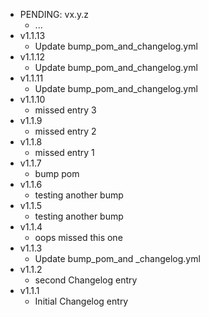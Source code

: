* PENDING: vx.y.z
    * ...
* v1.1.13
    * Update bump_pom_and_changelog.yml
* v1.1.12
    * Update bump_pom_and_changelog.yml
* v1.1.11
    * Update bump_pom_and_changelog.yml
* v1.1.10
    * missed entry 3
* v1.1.9
    * missed entry 2
* v1.1.8
    * missed entry 1
* v1.1.7
    * bump pom
* v1.1.6
    * testing another bump
* v1.1.5
    * testing another bump
* v1.1.4
    * oops missed this one
* v1.1.3
    * Update bump_pom_and _changelog.yml
* v1.1.2
    * second Changelog entry
* v1.1.1
    * Initial Changelog entry
